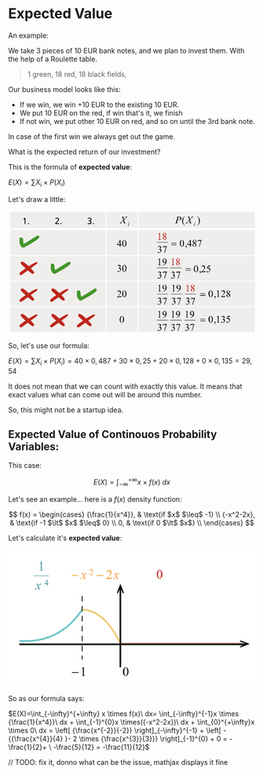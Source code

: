 # Expected Value

An example:

We take 3 pieces of 10 EUR bank notes, and we plan to invest them. With the help of a Roulette table.

> 1 green, 18 red, 18 black fields,

Our business model looks like this:
- If we win, we win +10 EUR to the existing 10 EUR.
- We put 10 EUR on the red, if win that's it, we finish
- If not win, we put other 10 EUR on red, and so on until the 3rd bank note.

In case of the first win we always get out the game.

What is the expected return of our investment?

This is the formula of **expected value**:

$E(X)=\sum X_i \times P(X_i)$

Let's draw a little:

![Expected Value](https://github.com/ernestdolog/probability-theory/blob/main/assets/expected_value_1.png)

So, let's use our formula:

$E(X)=\sum X_i \times P(X_i) = 40 \times 0,487 + 30 \times 0,25 + 20 \times 0,128 + 0 \times 0,135 = 29,54$

It does not mean that we can count with exactly this value. It means that exact values what can come out will be around this number.

So, this might not be a startup idea.

## Expected Value of Continouos Probability Variables:

This case:

$$E(X)=\int_{-\infty}^{+\infty} x \times f(x)\ dx$$

Let's see an example... here is a $f(x)$ density function:

$$   f(x) =
\begin{cases}
{\frac{1}{x^4}},  & \text{if $x$ $\leq$ -1} \\
{-x^2-2x}, & \text{if -1 $\lt$ $x$ $\leq$ 0} \\
0,  & \text{if 0 $\lt$ $x$} \\
\end{cases} $$

Let's calculate it's **expected value**:

![Expected Value Density Function](https://github.com/ernestdolog/probability-theory/blob/main/assets/expected_value_2.png)

So as our formula says:

$E(X)=\int_{-\infty}^{+\infty} x \times f(x)\ dx= \int_{-\infty}^{-1}x \times {\frac{1}{x^4}}\ dx + \int_{-1}^{0}x \times({-x^2-2x})\ dx +  \int_{0}^{+\infty}x \times 0\ dx = \left[ {\frac{x^{-2}}{-2}} \right]_{-\infty}^{-1} + \left[ -{{\frac{x^{4}}{4} }- 2 \times {\frac{x^{3}}{3}}} \right]_{-1}^{0} + 0 = -\frac{1}{2}+ \ -\frac{5}{12} = -\frac{11}{12}$

// TODO: fix it, donno what can be the issue, mathjax displays it fine

